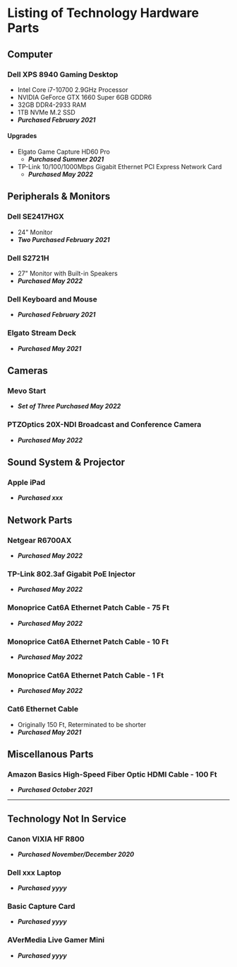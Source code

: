 # Listing of Technology Hardware Parts

## Computer
### Dell XPS 8940 Gaming Desktop
 - Intel Core i7-10700 2.9GHz Processor
 - NVIDIA GeForce GTX 1660 Super 6GB GDDR6
 - 32GB DDR4-2933 RAM
 - 1TB NVMe M.2 SSD
 - ***Purchased February 2021***
#### Upgrades
- Elgato Game Capture HD60 Pro
  - ***Purchased Summer 2021***
- TP-Link 10/100/1000Mbps Gigabit Ethernet PCI Express Network Card
  - ***Purchased May 2022***

## Peripherals & Monitors
### Dell SE2417HGX
 - 24" Monitor
 - ***Two Purchased February 2021***
### Dell S2721H
 - 27" Monitor with Built-in Speakers
 - ***Purchased May 2022***
### Dell Keyboard and Mouse
 - ***Purchased February 2021***
### Elgato Stream Deck
 - ***Purchased May 2021***

## Cameras
### Mevo Start
 - ***Set of Three Purchased May 2022***
### PTZOptics 20X-NDI Broadcast and Conference Camera
 - ***Purchased May 2022***

## Sound System & Projector
### Apple iPad
 - ***Purchased xxx***

## Network Parts
### Netgear R6700AX
 - ***Purchased May 2022***
### TP-Link 802.3af Gigabit PoE Injector
 - ***Purchased May 2022*** 
### Monoprice Cat6A Ethernet Patch Cable - 75 Ft
 - ***Purchased May 2022*** 
### Monoprice Cat6A Ethernet Patch Cable - 10 Ft
 - ***Purchased May 2022*** 
### Monoprice Cat6A Ethernet Patch Cable - 1 Ft
 - ***Purchased May 2022*** 
### Cat6 Ethernet Cable
 - Originally 150 Ft, Reterminated to be shorter
 - ***Purchased May 2021*** 

## Miscellanous Parts
### Amazon Basics High-Speed Fiber Optic HDMI Cable - 100 Ft
 - ***Purchased October 2021*** 

---

## Technology Not In Service
### Canon VIXIA HF R800
 - ***Purchased November/December 2020***
### Dell xxx Laptop
 - ***Purchased yyyy***
### Basic Capture Card
 - ***Purchased yyyy***
### AVerMedia Live Gamer Mini
 - ***Purchased yyyy***